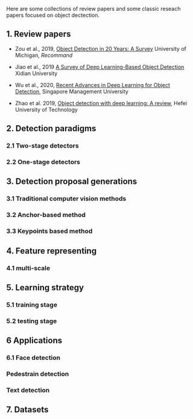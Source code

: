 Here are some collections of review papers and some classic reseach papers focused on object dectection. 

## 1. Review papers

- Zou et al., 2019, [Object Detection in 20 Years: A Survey](https://arxiv.org/abs/1905.05055) University of Michigan, *Recommand*

- Jiao et al., 2019 [A Survey of Deep Learning-Based Object Detection](https://ieeexplore.ieee.org/abstract/document/8825470/) Xidian University

- Wu et al., 2020, [Recent Advances in Deep Learning for Object Detection](https://www.sciencedirect.com/science/article/pii/S0925231220301430), Singapore Management University

- Zhao et al. 2019, [Object detection with deep learning: A review](https://ieeexplore.ieee.org/abstract/document/8627998/), Hefei University of Technology

## 2. Detection paradigms
### 2.1 Two-stage detectors

### 2.2 One-stage detectors

## 3. Detection proposal generations
### 3.1 Traditional computer vision methods

### 3.2 Anchor-based method

### 3.3 Keypoints based method


## 4. Feature representing 
### 4.1 multi-scale 


## 5. Learning strategy
### 5.1 training stage


### 5.2 testing stage


## 6 Applications
### 6.1 Face detection


### Pedestrain detection


### Text detection


## 7. Datasets

